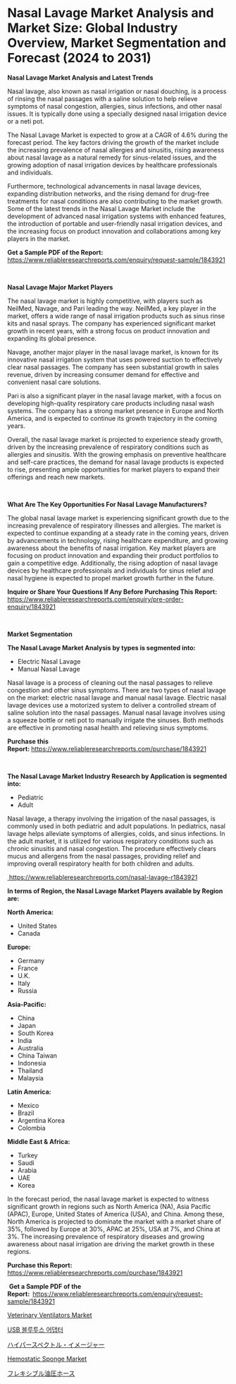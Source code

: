 <p><h1>Nasal Lavage Market Analysis and Market Size: Global Industry Overview, Market Segmentation and Forecast (2024 to 2031)</h1></p><p><strong>Nasal Lavage Market Analysis and Latest Trends</strong></p>
<p><p>Nasal lavage, also known as nasal irrigation or nasal douching, is a process of rinsing the nasal passages with a saline solution to help relieve symptoms of nasal congestion, allergies, sinus infections, and other nasal issues. It is typically done using a specially designed nasal irrigation device or a neti pot.</p><p>The Nasal Lavage Market is expected to grow at a CAGR of 4.6% during the forecast period. The key factors driving the growth of the market include the increasing prevalence of nasal allergies and sinusitis, rising awareness about nasal lavage as a natural remedy for sinus-related issues, and the growing adoption of nasal irrigation devices by healthcare professionals and individuals.</p><p>Furthermore, technological advancements in nasal lavage devices, expanding distribution networks, and the rising demand for drug-free treatments for nasal conditions are also contributing to the market growth. Some of the latest trends in the Nasal Lavage Market include the development of advanced nasal irrigation systems with enhanced features, the introduction of portable and user-friendly nasal irrigation devices, and the increasing focus on product innovation and collaborations among key players in the market.</p></p>
<p><strong>Get a Sample PDF of the Report:&nbsp;</strong> <a href="https://www.reliableresearchreports.com/enquiry/request-sample/1843921">https://www.reliableresearchreports.com/enquiry/request-sample/1843921</a></p>
<p>&nbsp;</p>
<p><strong>Nasal Lavage Major Market Players</strong></p>
<p><p>The nasal lavage market is highly competitive, with players such as NeilMed, Navage, and Pari leading the way. NeilMed, a key player in the market, offers a wide range of nasal irrigation products such as sinus rinse kits and nasal sprays. The company has experienced significant market growth in recent years, with a strong focus on product innovation and expanding its global presence.</p><p>Navage, another major player in the nasal lavage market, is known for its innovative nasal irrigation system that uses powered suction to effectively clear nasal passages. The company has seen substantial growth in sales revenue, driven by increasing consumer demand for effective and convenient nasal care solutions.</p><p>Pari is also a significant player in the nasal lavage market, with a focus on developing high-quality respiratory care products including nasal wash systems. The company has a strong market presence in Europe and North America, and is expected to continue its growth trajectory in the coming years.</p><p>Overall, the nasal lavage market is projected to experience steady growth, driven by the increasing prevalence of respiratory conditions such as allergies and sinusitis. With the growing emphasis on preventive healthcare and self-care practices, the demand for nasal lavage products is expected to rise, presenting ample opportunities for market players to expand their offerings and reach new markets.</p></p>
<p>&nbsp;</p>
<p><strong>What Are The Key Opportunities For Nasal Lavage Manufacturers?</strong></p>
<p><p>The global nasal lavage market is experiencing significant growth due to the increasing prevalence of respiratory illnesses and allergies. The market is expected to continue expanding at a steady rate in the coming years, driven by advancements in technology, rising healthcare expenditure, and growing awareness about the benefits of nasal irrigation. Key market players are focusing on product innovation and expanding their product portfolios to gain a competitive edge. Additionally, the rising adoption of nasal lavage devices by healthcare professionals and individuals for sinus relief and nasal hygiene is expected to propel market growth further in the future.</p></p>
<p><strong>Inquire or Share Your Questions If Any Before Purchasing This Report:</strong> <a href="https://www.reliableresearchreports.com/enquiry/pre-order-enquiry/1843921">https://www.reliableresearchreports.com/enquiry/pre-order-enquiry/1843921</a></p>
<p>&nbsp;</p>
<p><strong>Market Segmentation</strong></p>
<p><strong>The Nasal Lavage Market Analysis by types is segmented into:</strong></p>
<p><ul><li>Electric Nasal Lavage</li><li>Manual Nasal Lavage</li></ul></p>
<p><p>Nasal lavage is a process of cleaning out the nasal passages to relieve congestion and other sinus symptoms. There are two types of nasal lavage on the market: electric nasal lavage and manual nasal lavage. Electric nasal lavage devices use a motorized system to deliver a controlled stream of saline solution into the nasal passages. Manual nasal lavage involves using a squeeze bottle or neti pot to manually irrigate the sinuses. Both methods are effective in promoting nasal health and relieving sinus symptoms.</p></p>
<p><strong>Purchase this Report:&nbsp;</strong><a href="https://www.reliableresearchreports.com/purchase/1843921">https://www.reliableresearchreports.com/purchase/1843921</a></p>
<p>&nbsp;</p>
<p><strong>The Nasal Lavage Market Industry Research by Application is segmented into:</strong></p>
<p><ul><li>Pediatric</li><li>Adult</li></ul></p>
<p><p>Nasal lavage, a therapy involving the irrigation of the nasal passages, is commonly used in both pediatric and adult populations. In pediatrics, nasal lavage helps alleviate symptoms of allergies, colds, and sinus infections. In the adult market, it is utilized for various respiratory conditions such as chronic sinusitis and nasal congestion. The procedure effectively clears mucus and allergens from the nasal passages, providing relief and improving overall respiratory health for both children and adults.</p></p>
<p><a href="https://www.reliableresearchreports.com/nasal-lavage-r1843921">&nbsp;https://www.reliableresearchreports.com/nasal-lavage-r1843921</a></p>
<p><strong>In terms of Region, the Nasal Lavage Market Players available by Region are:</strong></p>
<p>
    <p> <strong> North America: </strong>
        <ul>
            <li>United States</li>
            <li>Canada</li>
        </ul>
        </p> 
    <p> <strong> Europe: </strong>
        <ul>
            <li>Germany</li>
            <li>France</li>
            <li>U.K.</li>
            <li>Italy</li>
            <li>Russia</li>
        </ul>
        </p> 
    <p> <strong> Asia-Pacific: </strong>
        <ul>
            <li>China</li>
            <li>Japan</li>
            <li>South Korea</li>
            <li>India</li>
            <li>Australia</li>
            <li>China Taiwan</li>
            <li>Indonesia</li>
            <li>Thailand</li>
            <li>Malaysia</li>
        </ul>
        </p> 
    <p> <strong> Latin America: </strong>
        <ul>
            <li>Mexico</li>
            <li>Brazil</li>
            <li>Argentina Korea</li>
            <li>Colombia</li>
        </ul>
        </p> 
    <p> <strong> Middle East & Africa: </strong>
        <ul>
            <li>Turkey</li>
            <li>Saudi</li>
            <li>Arabia</li>
            <li>UAE</li>
            <li>Korea</li>
        </ul>
    </p>
    </p>
<p><p>In the forecast period, the nasal lavage market is expected to witness significant growth in regions such as North America (NA), Asia Pacific (APAC), Europe, United States of America (USA), and China. Among these, North America is projected to dominate the market with a market share of 35%, followed by Europe at 30%, APAC at 25%, USA at 7%, and China at 3%. The increasing prevalence of respiratory diseases and growing awareness about nasal irrigation are driving the market growth in these regions.</p></p>
<p><strong>Purchase this Report: </strong><a href="https://www.reliableresearchreports.com/purchase/1843921">https://www.reliableresearchreports.com/purchase/1843921</a></p>
<p>&nbsp;<strong>Get a Sample PDF of the Report:&nbsp;&nbsp;</strong><a href="https://www.reliableresearchreports.com/enquiry/request-sample/1843921">https://www.reliableresearchreports.com/enquiry/request-sample/1843921</a></p>
<p><strong></strong></p>
<p><p><a href="https://github.com/nancykennedykellievqfqt2/Market-Research-Report-List-2/blob/main/veterinary-ventilators-market.md">Veterinary Ventilators Market</a></p><p><a href="https://github.com/brendon65677/Market-Research-Report-List-1/blob/main/849059043542.md">USB 블루투스 어댑터</a></p><p><a href="https://github.com/oqoeusbvpadwjs08/Market-Research-Report-List-2/blob/main/667225548914.md">ハイパースペクトル・イメージャー</a></p><p><a href="https://github.com/seekum/Market-Research-Report-List-2/blob/main/hemostatic-sponge-market.md">Hemostatic Sponge Market</a></p><p><a href="https://github.com/Fatimaklein1/Market-Research-Report-List-1/blob/main/835317248913.md">フレキシブル油圧ホース</a></p></p>
